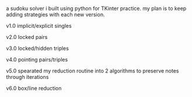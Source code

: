 a sudoku solver i built using python for TKinter practice. my plan is to keep adding strategies with each new version.


v1.0 implicit/explicit singles

v2.0 locked pairs

v3.0 locked/hidden triples

v4.0 pointing pairs/triples

v5.0 spearated my reduction routine into 2 algorithms to preserve notes through iterations

v6.0 box/line reduction

